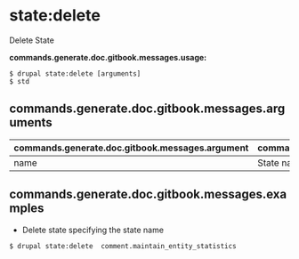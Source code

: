 # state:delete
Delete State

**commands.generate.doc.gitbook.messages.usage:**
```
$ drupal state:delete [arguments]
$ std  
```

## commands.generate.doc.gitbook.messages.arguments
commands.generate.doc.gitbook.messages.argument | commands.generate.doc.gitbook.messages.details
---------|-------------
name | State name.

## commands.generate.doc.gitbook.messages.examples
* Delete state specifying the state name
```
$ drupal state:delete  comment.maintain_entity_statistics

```
